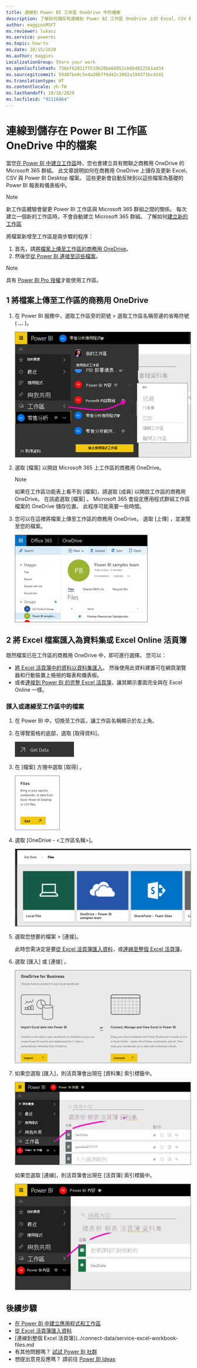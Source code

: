 ```yaml
---
title: 連線到 Power BI 工作區 OneDrive 中的檔案
description: 了解如何儲存和連線到 Power BI 工作區 OneDrive 上的 Excel、CSV 和 Power BI Desktop 檔案。
author: maggiesMSFT
ms.reviewer: lukasz
ms.service: powerbi
ms.topic: how-to
ms.date: 10/15/2020
ms.author: maggies
LocalizationGroup: Share your work
ms.openlocfilehash: 738ef62811ff510b20be60851cb6bd8225b1ad34
ms.sourcegitcommit: 59d07be9c3e4a2067f6d42c3002a194371bc4341
ms.translationtype: HT
ms.contentlocale: zh-TW
ms.lasthandoff: 10/16/2020
ms.locfileid: "92116864"
---
```

# <a name="connect-to-files-stored-in-onedrive-for-your-power-bi-workspace"></a>連線到儲存在 Power BI 工作區 OneDrive 中的檔案
當您[在 Power BI 中建立工作區](service-create-workspaces.md)時，您也會建立具有關聯之商務用 OneDrive 的 Microsoft 365 群組。 此文章說明如何在商務用 OneDrive 上儲存及更新 Excel、CSV 與 Power BI Desktop 檔案。 這些更新會自動反映到以這些檔案為基礎的 Power BI 報表和儀表板中。

> [!NOTE]
> 新工作區體驗會變更 Power BI 工作區與 Microsoft 365 群組之間的關係。 每次建立一個新的工作區時，不會自動建立 Microsoft 365 群組。 了解如何[建立新的工作區](service-create-the-new-workspaces.md)

將檔案新增至工作區是兩步驟的程序： 

1. 首先，請[將檔案上傳至工作區的商務用 OneDrive](#1-upload-files-to-the-onedrive-for-business-for-your-workspace)。
2. 然後您[從 Power BI 連接至這些檔案](#2-import-excel-files-as-datasets-or-as-excel-online-workbooks)。

> [!NOTE]
> 具有 [Power BI Pro 授權](../fundamentals/service-features-license-type.md)才能使用工作區。
> 

## <a name="1-upload-files-to-the-onedrive-for-business-for-your-workspace"></a>1 將檔案上傳至工作區的商務用 OneDrive
1. 在 Power BI 服務中，選取工作區旁的箭號 > 選取工作區名稱旁邊的省略符號 ( **...** )。 
   
   ![Power BI 工作區的螢幕擷取畫面，其中顯示所選取的工作區名稱。](media/service-connect-to-files-in-app-workspace-onedrive-for-business/power-bi-app-ellipsis.png)
2. 選取 [檔案] 以開啟 Microsoft 365 上工作區的商務用 OneDrive。
   
   > [!NOTE]
   > 如果在工作區功能表上看不到 [檔案]，請選取 [成員] 以開啟工作區的商務用 OneDrive。 在該處選取 [檔案] 。 Microsoft 365 會設定應用程式群組工作區檔案的 OneDrive 儲存位置。 此程序可能需要一些時間。
   > 
   > 
3. 您可以在這裡將檔案上傳至工作區的商務用 OneDrive。 選取 [上傳] ，並瀏覽至您的檔案。
   
   ![商務用 OneDrive 的螢幕擷取畫面，其中顯示如何巡覽以上傳檔案。](media/service-connect-to-files-in-app-workspace-onedrive-for-business/pbi_grpfilesonedrive.png)

## <a name="2-import-excel-files-as-datasets-or-as-excel-online-workbooks"></a>2 將 Excel 檔案匯入為資料集或 Excel Online 活頁簿
既然檔案已在工作區的商務用 OneDrive 中，即可進行選擇。 您可以： 

* [將 Excel 活頁簿中的資料以資料集匯入](../connect-data/service-get-data-from-files.md)。 然後使用此資料建置可在網頁瀏覽器和行動裝置上檢視的報表和儀表板。
* 或者[連接到 Power BI 的完整 Excel 活頁簿](../connect-data/service-excel-workbook-files.md)，讓其顯示畫面完全與在 Excel Online 一樣。

### <a name="import-or-connect-to-the-files-in-your-workspace"></a>匯入或連線至工作區中的檔案
1. 在 Power BI 中，切換至工作區，讓工作區名稱顯示於左上角。 
2. 在導覽窗格的底部，選取 [取得資料]。 
   
   ![[取得資料] 按鈕的螢幕擷取畫面，其中顯示該按鈕位於功能窗格中。](media/service-connect-to-files-in-app-workspace-onedrive-for-business/power-bi-app-get-data-button.png)
3. 在 [檔案]  方塊中選取 [取得] 。
   
   ![[檔案] 對話方塊的螢幕擷取畫面，其中顯示 [取得] 按鈕。](media/service-connect-to-files-in-app-workspace-onedrive-for-business/pbi_getfiles.png)
4. 選取 [OneDrive - <工作區名稱>]。
   
    ![三個磚的螢幕擷取畫面，該磚用來選取工作區，其中顯示本機檔案、OneDrive 與 SharePoint。](media/service-connect-to-files-in-app-workspace-onedrive-for-business/pbi_grp_one_drive_shrpt.png)
5. 選取您想要的檔案 > [連接]。
   
    此時您需決定是要[從 Excel 活頁簿匯入資料](../connect-data/service-get-data-from-files.md)，或[連線至整個 Excel 活頁簿](../connect-data/service-excel-workbook-files.md)。
6. 選取 [匯入]  或 [連接] 。
   
    ![[商務用 OneDrive] 對話方塊的螢幕擷取畫面，其中顯示 [從 Excel 匯入] 或 [連接到 Excel]。](media/service-connect-to-files-in-app-workspace-onedrive-for-business/pbi_importexceldataorwholecrop.png)
7. 如果您選取 [匯入]，則活頁簿會出現在 [資料集] 索引標籤中。 
   
    ![Power BI 中工作區的螢幕擷取畫面，其中顯示 [資料集] 標籤索引。](media/service-connect-to-files-in-app-workspace-onedrive-for-business/power-bi-app-excel-file-import.png)
   
    如果您選取 [連線]，則活頁簿會出現在 [活頁簿] 索引標籤中。
   
    ![Power BI 中工作區的螢幕擷取畫面，其中顯示 [活頁簿] 索引標籤。](media/service-connect-to-files-in-app-workspace-onedrive-for-business/power-bi-app-excel-file-connect.png)

## <a name="next-steps"></a>後續步驟
* [在 Power BI 中建立應用程式和工作區](../collaborate-share/service-create-distribute-apps.md)
* [從 Excel 活頁簿匯入資料](../connect-data/service-get-data-from-files.md)
* [連線到整個 Excel 活頁簿](../connect-data/service-excel-workbook-files.md
* 有其他問題嗎？ [試試 Power BI 社群](https://community.powerbi.com/)
* 想提出意見反應嗎？ 請前往 [Power BI Ideas](https://ideas.powerbi.com/forums/265200-power-bi)
